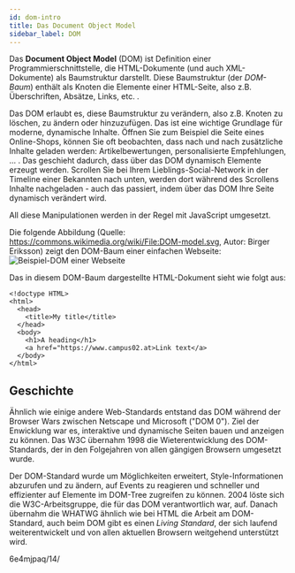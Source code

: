 ```yaml
---
id: dom-intro
title: Das Document Object Model
sidebar_label: DOM
---
```


Das **Document Object Model** (DOM) ist Definition einer Programmierschnittstelle,
die HTML-Dokumente (und auch XML-Dokumente) als Baumstruktur darstellt. Diese
Baumstruktur (der *DOM-Baum*) enthält als Knoten die Elemente einer HTML-Seite,
also z.B. Überschriften, Absätze, Links, etc. .

Das DOM erlaubt es, diese Baumstruktur zu verändern, also z.B. Knoten zu löschen,
zu ändern oder hinzuzufügen. Das ist eine wichtige Grundlage für moderne, dynamische
Inhalte. Öffnen Sie zum Beispiel die Seite eines Online-Shops, können Sie oft beobachten,
dass nach und nach zusätzliche Inhalte geladen werden: Artikelbewertungen, personalisierte
Empfehlungen, ... . Das geschieht dadurch, dass über das DOM dynamisch Elemente erzeugt werden.
Scrollen Sie bei Ihrem Lieblings-Social-Network in der Timeline einer Bekannten nach unten,
werden dort während des Scrollens Inhalte nachgeladen - auch das passiert, indem über das
DOM Ihre Seite dynamisch verändert wird.

All diese Manipulationen werden in der Regel mit JavaScript umgesetzt.

Die folgende Abbildung (Quelle: https://commons.wikimedia.org/wiki/File:DOM-model.svg, Autor: Birger Eriksson) zeigt den DOM-Baum einer einfachen Webseite:
![Beispiel-DOM einer Webseite](https://upload.wikimedia.org/wikipedia/commons/thumb/5/5a/DOM-model.svg/580px-DOM-model.svg.png)

Das in diesem DOM-Baum dargestellte HTML-Dokument sieht wie folgt aus:
```
<!doctype HTML>
<html>
  <head>
    <title>My title</title>
  </head>
  <body>
    <h1>A heading</h1>
    <a href="https://www.campus02.at>Link text</a>
  </body>
</html>
```

## Geschichte

Ähnlich wie einige andere Web-Standards entstand das DOM während der Browser Wars zwischen
Netscape und Microsoft ("DOM 0"). Ziel der Enwicklung war es, interaktive und dynamische Seiten
bauen und anzeigen zu können. Das W3C übernahm 1998 die Wieterentwicklung des DOM-Standards,
der in den Folgejahren von allen gängigen Browsern umgesetzt wurde. 

Der DOM-Standard wurde um Möglichkeiten erweitert, Style-Informationen abzurufen und zu ändern,
auf Events zu reagieren und schneller und effizienter auf Elemente im DOM-Tree zugreifen zu können. 2004 löste sich 
die W3C-Arbeitsgruppe, die für das DOM verantwortlich war, auf. Danach übernahm die WHATWG
ähnlich wie bei HTML die Arbeit am DOM-Standard, auch beim DOM gibt es einen *Living Standard*,
der sich laufend weiterentwickelt und von allen aktuellen Browsern weitgehend unterstützt wird.



6e4mjpaq/14/